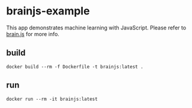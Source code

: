 # brainjs-example
This app demonstrates machine learning with JavaScript. Please refer to [brain.js](https://github.com/BrainJS/brain.js) for more info.
## build
```
docker build --rm -f Dockerfile -t brainjs:latest .
```
## run
```
docker run --rm -it brainjs:latest
```
